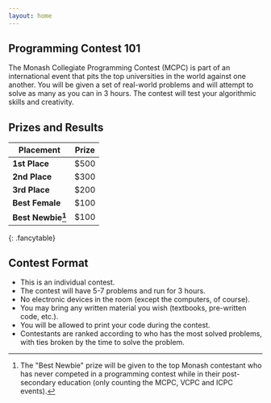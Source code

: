 ```yaml
---
layout: home
---
```


## Programming Contest 101

The Monash Collegiate Programming Contest (MCPC) is part of an international event 
that pits the top universities in the world against one another.
You will be given a set of real-world problems and will attempt to solve as many as you can in 3 hours. 
The contest will test your algorithmic skills and creativity.

## Prizes and Results

| **Placement**       | Prize |
|-----------        |-------|
| **1st Place**       | $500  |
| **2nd Place**       | $300  |
| **3rd Place**       | $200  |
| **Best Female**     | $100  |
| **Best Newbie[^1]** | $100  |
{: .fancytable}
[^1]: The "Best Newbie" prize will be given to the top Monash contestant who has never competed in a programming contest while in their post-secondary education (only counting the MCPC, VCPC and ICPC events).

## Contest Format

* This is an individual contest.
* The contest will have 5-7 problems and run for 3 hours.
* No electronic devices in the room (except the computers, of course).
* You may bring any written material you wish (textbooks, pre-written code, etc.).
* You will be allowed to print your code during the contest.
* Contestants are ranked according to who has the most solved problems, 
  with ties broken by the time to solve the problem.
